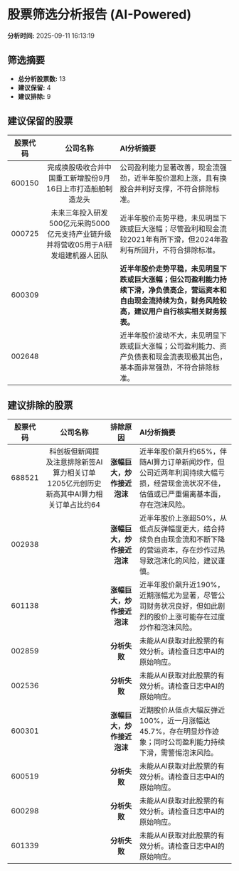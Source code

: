 # 股票筛选分析报告 (AI-Powered)

**分析时间:** 2025-09-11 16:13:19

## 筛选摘要

- **总分析股票数:** 13
- **建议保留:** 4
- **建议排除:** 9

## 建议保留的股票

| 股票代码 | 公司名称 | AI分析摘要 |
|:---:|:---:|:---|
| 600150 | 完成换股吸收合并中国重工新增股份9月16日上市打造船舶制造龙头 | 公司盈利能力显著改善，现金流强劲，近半年股价温和上涨，且有换股合并利好支撑，不符合排除标准。 |
| 000725 | 未来三年投入研发500亿元采购5000亿元支持产业链升级并将营收05用于AI研发组建机器人团队 | 近半年股价走势平稳，未见明显下跌或巨大涨幅；尽管盈利和现金流较2021年有所下滑，但2024年盈利有所回升，不符合排除标准。 |
| 600309 |  | **近半年股价走势平稳，未见明显下跌或巨大涨幅；但公司盈利能力持续下滑，净负债高企，营运资本和自由现金流持续为负，财务风险较高，建议用户自行核实相关财务报表。** |
| 002648 |  | 近半年股价波动不大，未见明显下跌或巨大涨幅；公司盈利能力、资产负债表和现金流表现极其出色，基本面非常强劲，不符合排除标准。 |

## 建议排除的股票

| 股票代码 | 公司名称 | 排除原因 | AI分析摘要 |
|:---:|:---:|:---:|:---|
| 688521 | 科创板但新闻提及注意排除新签AI算力相关订单1205亿元创历史新高其中AI算力相关订单占比约64 | **涨幅巨大，炒作接近泡沫** | 近半年股价飙升约65%，伴随AI算力订单新闻炒作，但公司近两年利润持续大幅亏损，经营现金流状况不佳，估值或已严重偏离基本面，存在泡沫风险。 |
| 002938 |  | **涨幅巨大，炒作接近泡沫** | 近半年股价上涨超50%，从低点反弹幅度更大，结合持续负自由现金流和不断下降的营运资本，存在炒作过热导致泡沫化的风险，建议谨慎。 |
| 601138 |  | **涨幅巨大，炒作接近泡沫** | 近半年股价飙升近190%，近期涨幅尤为显著，尽管公司财务状况良好，但如此剧烈的股价上涨可能存在过度炒作和泡沫风险。 |
| 002859 |  | **分析失败** | 未能从AI获取对此股票的有效分析。请检查日志中AI的原始响应。 |
| 002536 |  | **分析失败** | 未能从AI获取对此股票的有效分析。请检查日志中AI的原始响应。 |
| 600301 |  | **涨幅巨大，炒作接近泡沫** | 近期股价从低点大幅反弹近100%，近一月涨幅达45.7%，存在明显炒作迹象；同时公司盈利能力持续下滑，需警惕泡沫风险。 |
| 600519 |  | **分析失败** | 未能从AI获取对此股票的有效分析。请检查日志中AI的原始响应。 |
| 600298 |  | **分析失败** | 未能从AI获取对此股票的有效分析。请检查日志中AI的原始响应。 |
| 601339 |  | **分析失败** | 未能从AI获取对此股票的有效分析。请检查日志中AI的原始响应。 |
